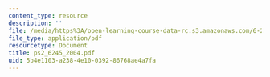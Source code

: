 ```yaml
---
content_type: resource
description: ''
file: /media/https%3A/open-learning-course-data-rc.s3.amazonaws.com/6-245-multivariable-control-systems-spring-2004/5b4e1103a2384e10039286768ae4a7fa_ps2_6245_2004.pdf
file_type: application/pdf
resourcetype: Document
title: ps2_6245_2004.pdf
uid: 5b4e1103-a238-4e10-0392-86768ae4a7fa
---
```

